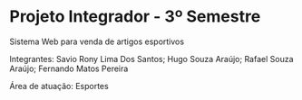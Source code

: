 # Projeto Integrador - 3º Semestre

Sistema Web para venda de artigos esportivos

Integrantes:
Savio Rony Lima Dos Santos; 
Hugo Souza Araújo;
Rafael Souza Araújo;
Fernando Matos Pereira

Área de atuação: Esportes
